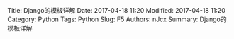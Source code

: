 Title: Django的模板详解
Date: 2017-04-18 11:20
Modified: 2017-04-18 11:20
Category: Python
Tags: Python
Slug: F5
Authors: nJcx
Summary: Django的模板详解
